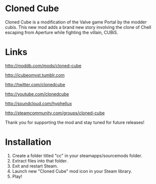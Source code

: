 Cloned Cube
==

Cloned Cube is a modification of the Valve game Portal by the modder cubis. This new mod adds a brand new story involving the clone of Chell escaping from Aperture while fighting the villain, CUBiS.

Links
==

http://moddb.com/mods/cloned-cube

http://icubeomyst.tumblr.com

http://twitter.com/clonedcube

http://youtube.com/clonedcube

http://soundcloud.com/hyphellux

http://steamcommunity.com/groups/cloned-cube

Thank you for supporting the mod and stay tuned for future releases!


Installation
==

1. Create a folder titled "cc" in your steamapps/sourcemods folder.
2. Extract files into that folder.
3. Exit and restart Steam.
4. Launch new "Cloned Cube" mod icon in your Steam library.
5. Play!

